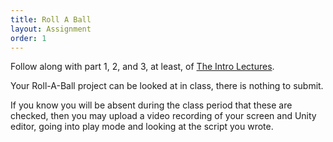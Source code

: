 ```yaml
---
title: Roll A Ball
layout: Assignment
order: 1
---
```


Follow along with part 1, 2, and 3, at least, of [The Intro Lectures](https://guidebook.hdyar.com/unity-starting/unity-fundamentals/the-intro-lectures/).

Your Roll-A-Ball project can be looked at in class, there is nothing to submit.

If you know you will be absent during the class period that these are checked, then you may upload a video recording of your screen and Unity editor, going into play mode and looking at the script you wrote.
